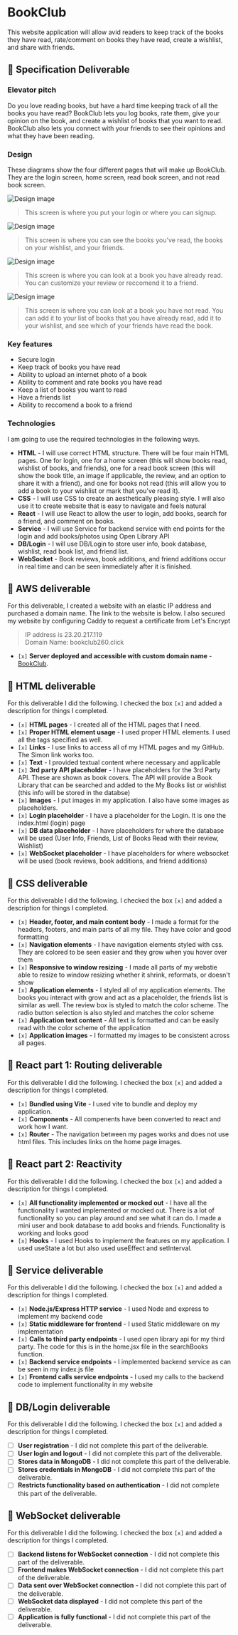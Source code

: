 # BookClub

This website application will allow avid readers to keep track of the books they have read, rate/comment on books they have read, create a wishlist, and share with friends.

## 🚀 Specification Deliverable

### Elevator pitch

Do you love reading books, but have a hard time keeping track of all the books you have read? BookClub lets you log books, rate them, give your opinion on the book, and create a wishlist of books that you want to read. BookClub also lets you connect with your friends to see their opinions and what they have been reading.

### Design

These diagrams show the four different pages that will make up BookClub. They are the login screen, home screen, read book screen, and not read book screen.

![Design image](LoginPage.png)

> This screen is where you put your login or where you can signup.

![Design image](HomeScreen.png)

> This screen is where you can see the books you've read, the books on your wishlist, and your friends.

![Design image](ReadBook.png)

> This screen is where you can look at a book you have already read. You can customize your review or reccomend it to a friend.

![Design image](NotReadBook.png)

> This screen is where you can look at a book you have not read. You can add it to your list of books that you have already read, add it to your wishlist, and see which of your friends have read the book. 

### Key features

- Secure login
- Keep track of books you have read
- Ability to upload an internet photo of a book
- Ability to comment and rate books you have read
- Keep a list of books you want to read
- Have a friends list
- Ability to reccomend a book to a friend

### Technologies

I am going to use the required technologies in the following ways.

- **HTML** - I will use correct HTML structure. There will be four main HTML pages. One for login, one for a home screen (this will show books read, wishlist of books, and friends), one for a read book screen (this will show the book title, an image if applicable, the review, and an option to share it with a friend), and one for books not read (this will allow you to add a book to your wishlist or mark that you've read it).
- **CSS** - I will use CSS to create an aesthetically pleasing style. I will also use it to create website that is easy to navigate and feels natural
- **React** - I will use React to allow the user to login, add books, search for a friend, and comment on books.
- **Service** - I will use Service for backend service with end points for the login and add books/photos using Open Library API
- **DB/Login** - I will use DB/Login to store user info, book database, wishlist, read book list, and friend list.
- **WebSocket** - Book reviews, book additions, and friend additions occur in real time and can be seen immediately after it is finished.

## 🚀 AWS deliverable

For this deliverable, I created a website with an elastic IP address and purchased a domain name. The link to the website is below. I also secured my website by configuring Caddy to request a certificate from Let's Encrypt

> IP address is 23.20.217.119\
> Domain Name: bookclub260.click

- `[x]` **Server deployed and accessible with custom domain name** - [BookClub](https://bookclub260.click).

## 🚀 HTML deliverable

For this deliverable I did the following. I checked the box `[x]` and added a description for things I completed.

- `[x]` **HTML pages** - I created all of the HTML pages that I need.
- `[x]` **Proper HTML element usage** - I used proper HTML elements. I used all the tags specified as well.
- `[x]` **Links** - I use links to access all of my HTML pages and my GitHub. The Simon link works too.
- `[x]` **Text** - I provided textual content where necessary and applicable
- `[x]` **3rd party API placeholder** - I have placeholders for the 3rd Party API. These are shown as book covers. The API will provide a Book Library that can be searched and added to the My Books list or wishlist (this info will be stored in the databse)
- `[x]` **Images** - I put images in my application. I also have some images as placeholders.
- `[x]` **Login placeholder** - I have a placeholder for the Login. It is one the index.html (login) page
- `[x]` **DB data placeholder** - I have placeholders for where the database will be used (User Info, Friends, List of Books Read with their review, Wishlist)
- `[x]` **WebSocket placeholder** - I have placeholders for where websocket will be used (book reviews, book additions, and friend additions)

## 🚀 CSS deliverable

For this deliverable I did the following. I checked the box `[x]` and added a description for things I completed.

- `[x]` **Header, footer, and main content body** - I made a format for the headers, footers, and main parts of all my file. They have color and good formatting
- `[x]` **Navigation elements** - I have navigation elements styled with css. They are colored to be seen easier and they grow when you hover over them
- `[x]` **Responsive to window resizing** - I made all parts of my webstie able to resize to window resizing whether it shrink, reformats, or doesn't show
- `[x]` **Application elements** - I styled all of my application elements. The books you interact with grow and act as a placeholder, the friends list is similar as well. The review box is styled to match the color scheme. The radio button selection is also styled and matches the color scheme
- `[x]` **Application text content** - All text is formatted and can be easily read with the color scheme of the application
- `[x]` **Application images** - I formatted my images to be consistent across all pages.

## 🚀 React part 1: Routing deliverable

For this deliverable I did the following. I checked the box `[x]` and added a description for things I completed.

- `[x]` **Bundled using Vite** - I used vite to bundle and deploy my application.
- `[x]` **Components** - All compenents have been converted to react and work how I want.
- `[x]` **Router** - The navigation between my pages works and does not use html files. This includes links on the home page images.

## 🚀 React part 2: Reactivity

For this deliverable I did the following. I checked the box `[x]` and added a description for things I completed.

- `[x]` **All functionality implemented or mocked out** - I have all the functionality I wanted implemented or mocked out. There is a lot of functionality so you can play around and see what it can do. I made a mini user and book database to add books and friends. Functionality is working and looks good
- `[x]` **Hooks** - I used Hooks to implement the features on my application. I used useState a lot but also used useEffect and setInterval.

## 🚀 Service deliverable

For this deliverable I did the following. I checked the box `[x]` and added a description for things I completed.

- `[x]` **Node.js/Express HTTP service** - I used Node and express to implement my backend code
- `[x]` **Static middleware for frontend** - I used Static middleware on my implementation
- `[x]` **Calls to third party endpoints** - I used open library api for my third party. The code for this is in the home.jsx file in the searchBooks function.
- `[x]` **Backend service endpoints** - I implemented backend service as can be seen in my index.js file
- `[x]` **Frontend calls service endpoints** - I used my calls to the backend code to implement functionality in my website

## 🚀 DB/Login deliverable

For this deliverable I did the following. I checked the box `[x]` and added a description for things I completed.

- [ ] **User registration** - I did not complete this part of the deliverable.
- [ ] **User login and logout** - I did not complete this part of the deliverable.
- [ ] **Stores data in MongoDB** - I did not complete this part of the deliverable.
- [ ] **Stores credentials in MongoDB** - I did not complete this part of the deliverable.
- [ ] **Restricts functionality based on authentication** - I did not complete this part of the deliverable.

## 🚀 WebSocket deliverable

For this deliverable I did the following. I checked the box `[x]` and added a description for things I completed.

- [ ] **Backend listens for WebSocket connection** - I did not complete this part of the deliverable.
- [ ] **Frontend makes WebSocket connection** - I did not complete this part of the deliverable.
- [ ] **Data sent over WebSocket connection** - I did not complete this part of the deliverable.
- [ ] **WebSocket data displayed** - I did not complete this part of the deliverable.
- [ ] **Application is fully functional** - I did not complete this part of the deliverable.
